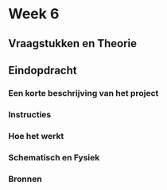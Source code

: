 # Week 6

## Vraagstukken en Theorie

## Eindopdracht

### Een korte beschrijving van het project

### Instructies

### Hoe het werkt

### Schematisch en Fysiek

### Bronnen
